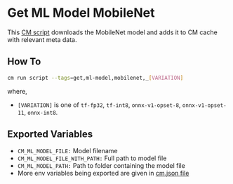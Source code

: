 # Get ML Model MobileNet
This [CM script](https://github.com/mlcommons/ck/blob/master/cm/docs/tutorial-scripts.md) downloads the MobileNet model and adds it to CM cache with relevant meta data.

## How To
```bash
cm run script --tags=get,ml-model,mobilenet,_[VARIATION]
```
where,
* `[VARIATION]` is one of  `tf-fp32`, `tf-int8`, `onnx-v1-opset-8`, `onnx-v1-opset-11`, `onnx-int8`.

## Exported Variables
* `CM_ML_MODEL_FILE:` Model filename
* `CM_ML_MODEL_FILE_WITH_PATH:` Full path to model file
* `CM_ML_MODEL_PATH:` Path to folder containing the model file
* More env variables being exported are given in [cm.json file](_cm.json)
